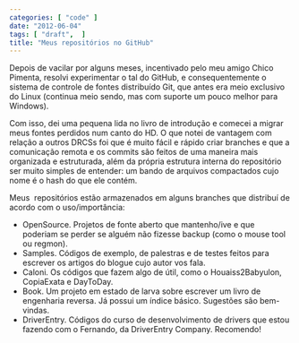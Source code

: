 ```yaml
---
categories: [ "code" ]
date: "2012-06-04"
tags: [ "draft",  ]
title: "Meus repositórios no GitHub"
---
```

Depois de vacilar por alguns meses, incentivado pelo meu amigo Chico Pimenta, resolvi experimentar o tal do GitHub, e consequentemente o sistema de controle de fontes distribuído Git, que antes era meio exclusivo do Linux (continua meio sendo, mas com suporte um pouco melhor para Windows).

Com isso, dei uma pequena lida no livro de introdução e comecei a migrar meus fontes perdidos num canto do HD. O que notei de vantagem com relação a outros DRCSs foi que é muito fácil e rápido criar branches e que a comunicação remota e os commits são feitos de uma maneira mais organizada e estruturada, além da própria estrutura interna do repositório ser muito simples de entender: um bando de arquivos compactados cujo nome é o hash do que ele contém.

Meus  repositórios estão armazenados em alguns branches que distribuí de acordo com o uso/importância:

  * OpenSource. Projetos de fonte aberto que mantenho/ive e que poderiam se perder se alguém não fizesse backup (como o mouse tool ou regmon).
  * Samples. Códigos de exemplo, de palestras e de testes feitos para escrever os artigos do blogue cujo autor vos fala.
  * Caloni. Os códigos que fazem algo de útil, como o Houaiss2Babyulon, CopiaExata e DayToDay.
  * Book. Um projeto em estado de larva sobre escrever um livro de engenharia reversa. Já possui um índice básico. Sugestões são bem-vindas.
  * DriverEntry. Códigos do curso de desenvolvimento de drivers que estou fazendo com o Fernando, da DriverEntry Company. Recomendo!

